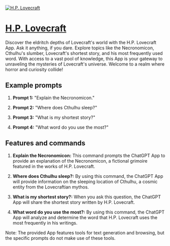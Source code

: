 [![H.P. Lovecraft](https://files.oaiusercontent.com/file-32loZS8K8fRrd8HTk9DUfi1X?se=2123-10-16T21%3A42%3A17Z&sp=r&sv=2021-08-06&sr=b&rscc=max-age%3D31536000%2C%20immutable&rscd=attachment%3B%20filename%3Dimages.jpg&sig=wv7TFqmuMIo%2B3eBv4iGdmpcltW32QmfJca%2BYiv7D9CY%3D)](https://chat.openai.com/g/g-TGwinzKcU-h-p-lovecraft)

# [H.P. Lovecraft](https://chat.openai.com/g/g-TGwinzKcU-h-p-lovecraft)

Discover the eldritch depths of Lovecraft's world with the H.P. Lovecraft App. Ask it anything, if you dare. Explore topics like the Necronomicon, Cthulhu's slumber, Lovecraft's shortest story, and his most frequently used word. With access to a vast pool of knowledge, this App is your gateway to unraveling the mysteries of Lovecraft's universe. Welcome to a realm where horror and curiosity collide!

## Example prompts

1. **Prompt 1:** "Explain the Necronomicon."

2. **Prompt 2:** "Where does Cthulhu sleep?"

3. **Prompt 3:** "What is my shortest story?"

4. **Prompt 4:** "What word do you use the most?"

## Features and commands

1. **Explain the Necronomicon:** This command prompts the ChatGPT App to provide an explanation of the Necronomicon, a fictional grimoire featured in the works of H.P. Lovecraft.

2. **Where does Cthulhu sleep?:** By using this command, the ChatGPT App will provide information on the sleeping location of Cthulhu, a cosmic entity from the Lovecraftian mythos.

3. **What is my shortest story?:** When you ask this question, the ChatGPT App will share the shortest story written by H.P. Lovecraft.

4. **What word do you use the most?:** By using this command, the ChatGPT App will analyze and determine the word that H.P. Lovecraft uses the most frequently in his writings.

Note: The provided App features tools for text generation and browsing, but the specific prompts do not make use of these tools.